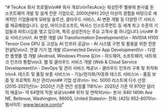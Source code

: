 "# TecAce 회사 프로필\n\n## 회사 개요\n\nTecAce는 워싱턴주 벨뷰에 본사를 둔 소프트웨어 개발 및 설계 전문 기업으로, 2000년부터 20년 이상의 경험을 바탕으로 세계적인 기업들에게 모바일 솔루션, 클라우드 서비스, AI 변환 개발 등 다양한 IT 서비스를 제공해왔습니다. 삼성, 마이크로소프트, 텍사스 인스트루먼트 등 세계 최고 수준의 기업들과 파트너십을 맺고 있으며, 특히 삼성전자는 주요 고객사 중 하나입니다.\n\n## 주요 서비스\n\n1. AI 변환 개발 (AI Transformation Development)\n   - NVIDIA H100 Tensor Core GPU 등 고성능 AI 인프라 공급\n   - AI 시스템 구현 및 활용을 위한 전문 컨설팅\n\n2. 연결 기기 앱 개발 (Connected Device App Development)\n   - 다양한 플랫폼 앱 개발 (Android, Windows Phone 등)\n   - 하드웨어, 소프트웨어, 네트워크 인프라 통합\n\n3. 웹 및 클라우드 서비스 개발 (Web & Cloud Service Development)\n   - DevOps 및 관리 서비스 제공\n   - 클라우드 인프라 구축 및 최적화\n\n4. 테스트 및 품질 보증 서비스\n   - 기능/현지화/자동화 테스트 서비스\n   - 품질 보증 및 프로젝트 자산 관리\n\n## 기업 성과\n\n- Inc. 5000 리스트에 다수 선정 (2015-2021년)\n- 2020년 기준 연간 성장률 118%\n- 2025년 기준 약 970만 달러의 매출\n- 약 64명의 직원 보유\n\n## 위치 및 연락처\n\n- 본사: 840 140th Ave NE, Bellevue, Washington, 98005, United States\n- 전화: (425) 952-6070\n- 웹사이트: www.tecace.com\n" 
